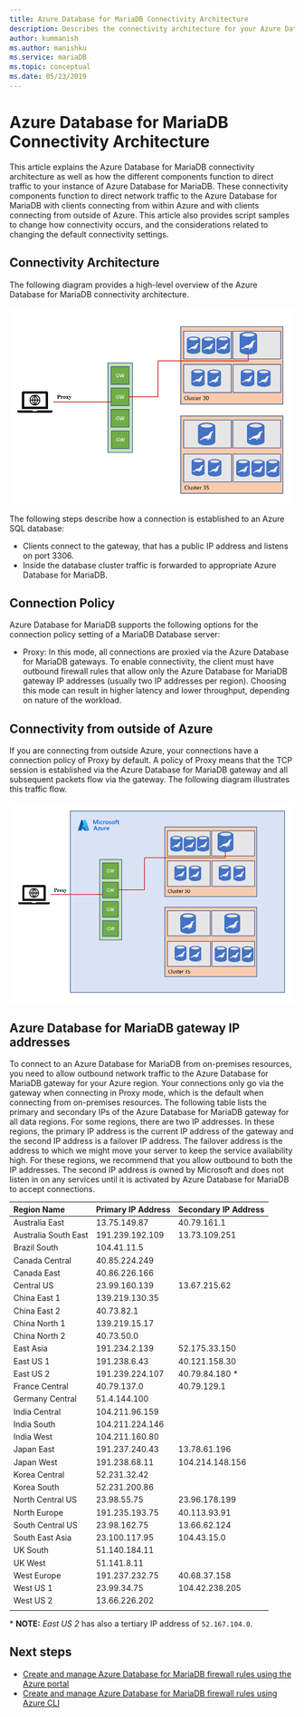 ```yaml
---
title: Azure Database for MariaDB Connectivity Architecture
description: Describes the connectivity architecture for your Azure Database for MariaDB server.
author: kummanish
ms.author: manishku
ms.service: mariaDB
ms.topic: conceptual
ms.date: 05/23/2019
---
```


# Azure Database for MariaDB Connectivity Architecture
This article explains the Azure Database for MariaDB connectivity architecture as well as how the different components function to direct traffic to your instance of Azure Database for MariaDB. These connectivity components function to direct network traffic to the Azure Database for MariaDB with clients connecting from within Azure and with clients connecting from outside of Azure. This article also provides script samples to change how connectivity occurs, and the considerations related to changing the default connectivity settings.

## Connectivity Architecture
The following diagram provides a high-level overview of the Azure Database for MariaDB connectivity architecture.

![Overview of the connectivity architecture](./media/concepts-connectivity-architecture/connectivity-architecture-overview.png)

The following steps describe how a connection is established to an Azure SQL database:
* Clients connect to the gateway, that has a public IP address and listens on port 3306.
* Inside the database cluster traffic is forwarded to appropriate Azure Database for MariaDB.

## Connection Policy
Azure Database for MariaDB supports the following options for the connection policy setting of a MariaDB Database server:
* Proxy: In this mode, all connections are proxied via the Azure Database for MariaDB gateways. To enable connectivity, the client must have outbound firewall rules that allow only the Azure Database for MariaDB gateway IP addresses (usually two IP addresses per region). Choosing this mode can result in higher latency and lower throughput, depending on nature of the workload.

## Connectivity from outside of Azure

If you are connecting from outside Azure, your connections have a connection policy of Proxy by default. A policy of Proxy means that the TCP session is established via the Azure Database for MariaDB gateway and all subsequent packets flow via the gateway. The following diagram illustrates this traffic flow.

![Overview of the connectivity architecture with proxy](./media/concepts-connectivity-architecture/connectivity-architecture-overview-proxy.png)

## Azure Database for MariaDB gateway IP addresses
To connect to an Azure Database for MariaDB from on-premises resources, you need to allow outbound network traffic to the Azure Database for MariaDB gateway for your Azure region. Your connections only go via the gateway when connecting in Proxy mode, which is the default when connecting from on-premises resources.
The following table lists the primary and secondary IPs of the Azure Database for MariaDB gateway for all data regions. For some regions, there are two IP addresses. In these regions, the primary IP address is the current IP address of the gateway and the second IP address is a failover IP address. The failover address is the address to which we might move your server to keep the service availability high. For these regions, we recommend that you allow outbound to both the IP addresses. The second IP address is owned by Microsoft and does not listen in on any services until it is activated by Azure Database for MariaDB to accept connections.

| **Region Name** | **Primary IP Address** | **Secondary IP Address** |
|:----------------|:-------------|:------------------------|
| Australia East | 13.75.149.87 | 40.79.161.1 |
| Australia South East | 191.239.192.109 | 13.73.109.251 |
| Brazil South | 104.41.11.5 | |
| Canada Central | 40.85.224.249 | |
| Canada East | 40.86.226.166 | |
| Central US | 23.99.160.139 | 13.67.215.62 |
| China East 1 | 139.219.130.35 | |
| China East 2 | 40.73.82.1 | |
| China North 1 | 139.219.15.17 | |
| China North 2 | 40.73.50.0 | |
| East Asia | 191.234.2.139 | 52.175.33.150 |
| East US 1 | 191.238.6.43 | 40.121.158.30 |
| East US 2 | 191.239.224.107 | 40.79.84.180 * |
| France Central | 40.79.137.0 | 40.79.129.1 |
| Germany Central | 51.4.144.100 | |
| India Central | 104.211.96.159 | |
| India South | 104.211.224.146 | |
| India West | 104.211.160.80 | |
| Japan East | 191.237.240.43 | 13.78.61.196 |
| Japan West | 191.238.68.11 | 104.214.148.156 |
| Korea Central | 52.231.32.42 | |
| Korea South | 52.231.200.86 |  |
| North Central US | 23.98.55.75 | 23.96.178.199 |
| North Europe | 191.235.193.75 | 40.113.93.91 |
| South Central US | 23.98.162.75 | 13.66.62.124 |
| South East Asia | 23.100.117.95 | 104.43.15.0 |
| UK South | 51.140.184.11 | |
| UK West | 51.141.8.11| |
| West Europe | 191.237.232.75 | 40.68.37.158 |
| West US 1 | 23.99.34.75 | 104.42.238.205 |
| West US 2 | 13.66.226.202 | |
||||

\* **NOTE:** *East US 2* has also a tertiary IP address of `52.167.104.0`.

## Next steps

* [Create and manage Azure Database for MariaDB firewall rules using the Azure portal](./howto-manage-firewall-using-portal.md)
* [Create and manage Azure Database for MariaDB firewall rules using Azure CLI](./howto-manage-firewall-using-cli.md)